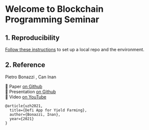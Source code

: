 # Welcome to Blockchain Programming Seminar

## 1. Reproducibility

[Follow these instructions](./docs/01_reproduce_res.md) to set up a local repo and the environment.

## 2. Reference

Pietro Bonazzi , Can Inan

:page_with_curl: Paper [on Github](./docs)  
:pencil: Presentation [on Github](./docs)  
:movie_camera: Video [on YouTube](https://youtu.be/pMRMAWzx2rs)

```
@article{uzh2021,
  title={Defi App for Yield Farming},
  author={Bonazzi, Inan},
  year={2021}
}
```
